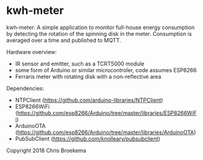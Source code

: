 # kwh-meter

kwh-meter: A simple application to monitor full-house energy
consumption by detecting the rotation of the spinning disk in the
meter. Consumption is averaged over a time and published to MQTT.
    
Hardware overview:
 - IR sensor and emitter, such as a TCRT5000 module
 - some form of Arduino or similar microcontroler, code assumes ESP8266
 - Ferraris meter with rotating disk with a non-reflective area

 Dependencies:
  - NTPClient (https://github.com/arduino-libraries/NTPClient)
  - ESP8266WiFi (https://github.com/esp8266/Arduino/tree/master/libraries/ESP8266WiFi)
  - ArduinoOTA (https://github.com/esp8266/Arduino/tree/master/libraries/ArduinoOTA)
  - PubSubClient (https://github.com/knolleary/pubsubclient)

Copyright 2018 Chris Broekema
